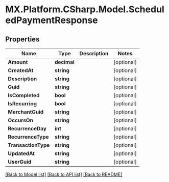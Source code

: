 # MX.Platform.CSharp.Model.ScheduledPaymentResponse

## Properties

Name | Type | Description | Notes
------------ | ------------- | ------------- | -------------
**Amount** | **decimal** |  | [optional] 
**CreatedAt** | **string** |  | [optional] 
**Description** | **string** |  | [optional] 
**Guid** | **string** |  | [optional] 
**IsCompleted** | **bool** |  | [optional] 
**IsRecurring** | **bool** |  | [optional] 
**MerchantGuid** | **string** |  | [optional] 
**OccursOn** | **string** |  | [optional] 
**RecurrenceDay** | **int** |  | [optional] 
**RecurrenceType** | **string** |  | [optional] 
**TransactionType** | **string** |  | [optional] 
**UpdatedAt** | **string** |  | [optional] 
**UserGuid** | **string** |  | [optional] 

[[Back to Model list]](../README.md#documentation-for-models) [[Back to API list]](../README.md#documentation-for-api-endpoints) [[Back to README]](../README.md)

